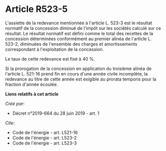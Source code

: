 # Article R523-5

L'assiette de la redevance mentionnée à l'article L. 523-3 est le résultat normatif de la concession diminué de l'impôt sur
les sociétés calculé sur ce résultat. Le résultat normatif est défini comme le total des recettes de la concession
déterminées conformément au premier alinéa de l'article L. 523-2, diminuées de l'ensemble des charges et amortissements
correspondant à l'exploitation de la concession. 

Le taux de cette redevance est fixé à 40 %. 

Si la prorogation de la concession en application du troisième alinéa de l'article L. 521-16 prend fin en cours d'une année
civile incomplète, la redevance au titre de cette année est exigible au prorata temporis pour la fraction d'année écoulée.

**Liens relatifs à cet article**

_Créé par_:

  - Décret n°2019-664 du 28 juin 2019 - art. 1

_Cite_:

  - Code de l'énergie - art. L521-16
  - Code de l'énergie - art. L523-2
  - Code de l'énergie - art. L523-3
